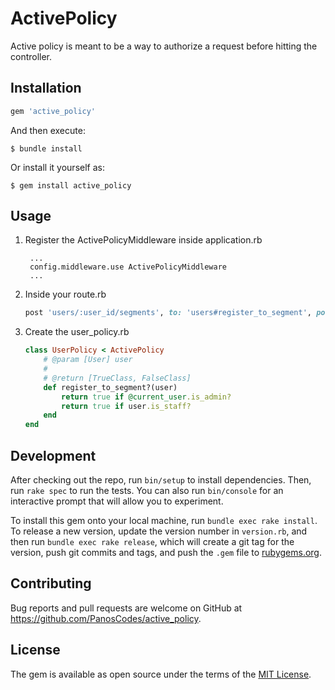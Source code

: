 # ActivePolicy
Active policy is meant to be a way to authorize a request before hitting the controller.

## Installation

```ruby
gem 'active_policy'
```

And then execute:

    $ bundle install

Or install it yourself as:

    $ gem install active_policy

## Usage

1. Register the ActivePolicyMiddleware inside application.rb

        ...
        config.middleware.use ActivePolicyMiddleware
        ...

 2. Inside your route.rb
    ```ruby
    post 'users/:user_id/segments', to: 'users#register_to_segment', policy: UserPolicy, policy_models: {user_id: User}
    ```

 3. Create the user_policy.rb

    ```ruby
    class UserPolicy < ActivePolicy
        # @param [User] user
        #
        # @return [TrueClass, FalseClass]
        def register_to_segment?(user)
            return true if @current_user.is_admin?
            return true if user.is_staff?
        end
    end
    ```

## Development

After checking out the repo, run `bin/setup` to install dependencies. Then, run `rake spec` to run the tests. You can also run `bin/console` for an interactive prompt that will allow you to experiment.

To install this gem onto your local machine, run `bundle exec rake install`. To release a new version, update the version number in `version.rb`, and then run `bundle exec rake release`, which will create a git tag for the version, push git commits and tags, and push the `.gem` file to [rubygems.org](https://rubygems.org).

## Contributing

Bug reports and pull requests are welcome on GitHub at https://github.com/PanosCodes/active_policy.


## License

The gem is available as open source under the terms of the [MIT License](https://opensource.org/licenses/MIT).
